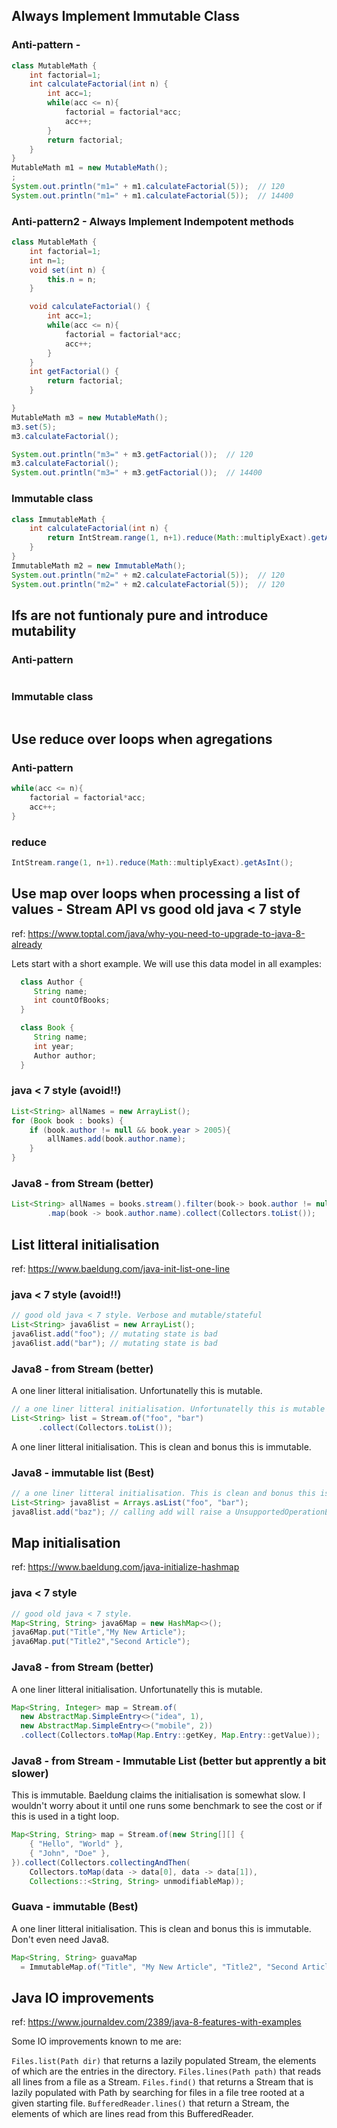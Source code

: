 
## Always Implement Immutable Class


### Anti-pattern -

```java
class MutableMath {
    int factorial=1;
    int calculateFactorial(int n) {
        int acc=1;
        while(acc <= n){
            factorial = factorial*acc;
            acc++;
        }
        return factorial;
    }
}
MutableMath m1 = new MutableMath();
;
System.out.println("m1=" + m1.calculateFactorial(5));  // 120
System.out.println("m1=" + m1.calculateFactorial(5));  // 14400
```

### Anti-pattern2 - Always Implement Indempotent methods

```java
class MutableMath {
    int factorial=1;
    int n=1;
    void set(int n) {
        this.n = n;
    }

    void calculateFactorial() {
        int acc=1;
        while(acc <= n){
            factorial = factorial*acc;
            acc++;
        }
    }
    int getFactorial() {
        return factorial;
    }

}
MutableMath m3 = new MutableMath();
m3.set(5);
m3.calculateFactorial();

System.out.println("m3=" + m3.getFactorial());  // 120
m3.calculateFactorial();
System.out.println("m3=" + m3.getFactorial());  // 14400
```



### Immutable class

```java
class ImmutableMath {
    int calculateFactorial(int n) {
        return IntStream.range(1, n+1).reduce(Math::multiplyExact).getAsInt();
    }
}
ImmutableMath m2 = new ImmutableMath();
System.out.println("m2=" + m2.calculateFactorial(5));  // 120
System.out.println("m2=" + m2.calculateFactorial(5));  // 120

```


## Ifs are not funtionaly pure and introduce mutability


### Anti-pattern

```java
```


### Immutable class

```java
```


## Use reduce over loops when agregations


### Anti-pattern

```java
while(acc <= n){
    factorial = factorial*acc;
    acc++;
}
```


### reduce

```java
IntStream.range(1, n+1).reduce(Math::multiplyExact).getAsInt();
```



## Use map over loops when processing a list of values - Stream API vs good old java < 7 style

ref: https://www.toptal.com/java/why-you-need-to-upgrade-to-java-8-already

Lets start with a short example. We will use this data model in all examples:

```java
  class Author {
     String name;
     int countOfBooks;
  }

  class Book {
     String name;
     int year;
     Author author;
  }
```

### java < 7 style (avoid!!)

```java
List<String> allNames = new ArrayList();
for (Book book : books) {
    if (book.author != null && book.year > 2005){
        allNames.add(book.author.name);
    }
}
```


### Java8 - from Stream (better)

```java
List<String> allNames = books.stream().filter(book-> book.author != null && book.year > 2005)
        .map(book -> book.author.name).collect(Collectors.toList());
```

## List litteral initialisation

ref: https://www.baeldung.com/java-init-list-one-line

### java < 7 style (avoid!!)

```java
// good old java < 7 style. Verbose and mutable/stateful
List<String> java6list = new ArrayList();
java6list.add("foo"); // mutating state is bad
java6list.add("bar"); // mutating state is bad
```

### Java8 - from Stream (better)

A one liner litteral initialisation. Unfortunatelly this is mutable.

```java
// a one liner litteral initialisation. Unfortunatelly this is mutable
List<String> list = Stream.of("foo", "bar")
      .collect(Collectors.toList());
```

A one liner litteral initialisation. This is clean and bonus this is immutable.

### Java8 - immutable list (Best)

```java
// a one liner litteral initialisation. This is clean and bonus this is immutable
List<String> java8list = Arrays.asList("foo", "bar");
java8list.add("baz"); // calling add will raise a UnsupportedOperationException
```


## Map initialisation

ref: https://www.baeldung.com/java-initialize-hashmap

### java < 7 style

```java
// good old java < 7 style.
Map<String, String> java6Map = new HashMap<>();
java6Map.put("Title","My New Article");
java6Map.put("Title2","Second Article");
```

### Java8 - from Stream (better)

A one liner litteral initialisation. Unfortunatelly this is mutable.

```java
Map<String, Integer> map = Stream.of(
  new AbstractMap.SimpleEntry<>("idea", 1),
  new AbstractMap.SimpleEntry<>("mobile", 2))
  .collect(Collectors.toMap(Map.Entry::getKey, Map.Entry::getValue));
```

### Java8 - from Stream - Immutable List (better but apprently a bit slower)

This is immutable. Baeldung claims the initialisation is somewhat slow. I wouldn't worry about it until one runs some benchmark to see the cost or if this is used in a tight loop.

```java
Map<String, String> map = Stream.of(new String[][] {
    { "Hello", "World" },
    { "John", "Doe" },
}).collect(Collectors.collectingAndThen(
    Collectors.toMap(data -> data[0], data -> data[1]),
    Collections::<String, String> unmodifiableMap));
```


### Guava - immutable (Best)

A one liner litteral initialisation. This is clean and bonus this is immutable. Don't even need Java8.

```java
Map<String, String> guavaMap
  = ImmutableMap.of("Title", "My New Article", "Title2", "Second Article");
```


## Java IO improvements

ref: https://www.journaldev.com/2389/java-8-features-with-examples

Some IO improvements known to me are:

`Files.list(Path dir)` that returns a lazily populated Stream, the elements of which are the entries in the directory.
`Files.lines(Path path)` that reads all lines from a file as a Stream.
`Files.find()` that returns a Stream that is lazily populated with Path by searching for files in a file tree rooted at a given starting file.
`BufferedReader.lines()` that return a Stream, the elements of which are lines read from this BufferedReader.
